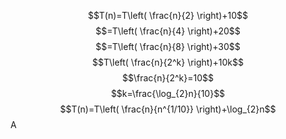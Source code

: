 $$T(n)=T\left( \frac{n}{2} \right)+10$$
$$=T\left( \frac{n}{4} \right)+20$$
$$=T\left( \frac{n}{8} \right)+30$$
$$T\left( \frac{n}{2^k} \right)+10k$$
$$\frac{n}{2^k}=10$$
$$k=\frac{\log_{2}n}{10}$$
$$T(n)=T\left( \frac{n}{n^{1/10}} \right)+\log_{2}n$$
A